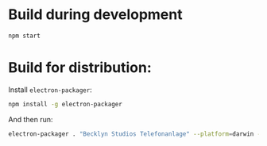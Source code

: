 # Build during development
```bash
npm start
```

# Build for distribution:

Install `electron-packager`:
```bash
npm install -g electron-packager
```

And then run:
```bash
electron-packager . "Becklyn Studios Telefonanlage" --platform=darwin --arch=x64
```
